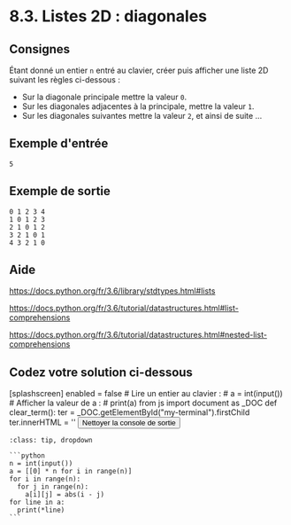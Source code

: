 # 8.3. Listes 2D : diagonales

## Consignes

Étant donné un entier `n` entré au clavier, créer puis afficher une liste 2D suivant les règles ci-dessous :

- Sur la diagonale principale mettre la valeur `0`.
- Sur les diagonales adjacentes à la principale, mettre la valeur `1`.
- Sur les diagonales suivantes mettre la valeur `2`, et ainsi de suite ...

## Exemple d'entrée

```
5
```

## Exemple de sortie

```
0 1 2 3 4
1 0 1 2 3
2 1 0 1 2
3 2 1 0 1
4 3 2 1 0
```

## Aide

https://docs.python.org/fr/3.6/library/stdtypes.html#lists

https://docs.python.org/fr/3.6/tutorial/datastructures.html#list-comprehensions

https://docs.python.org/fr/3.6/tutorial/datastructures.html#nested-list-comprehensions

## Codez votre solution ci-dessous

<py-config>
    [splashscreen]
        enabled = false
</py-config>
<py-repl>
    # Lire un entier au clavier :
# a = int(input())
# Afficher la valeur de a :
# print(a)
</py-repl>
<py-terminal id="my-terminal"></py-terminal>
<py-script>
from js import document as _DOC
def clear_term():
    ter = _DOC.getElementById("my-terminal").firstChild
    ter.innerHTML = ''
</py-script>
<button py-click="clear_term()" id="clear-terminal" class="py-button">Nettoyer la console de sortie</button>


````{admonition} Cliquez ici pour voir la solution
:class: tip, dropdown

```python
n = int(input())
a = [[0] * n for i in range(n)]
for i in range(n):
  for j in range(n):
    a[i][j] = abs(i - j)
for line in a:
  print(*line)
```
````
